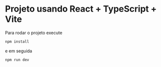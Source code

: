# Projeto usando React + TypeScript + Vite

Para rodar o projeto execute 

```js
npm install
```
e em seguida
```js
npm run dev
```
